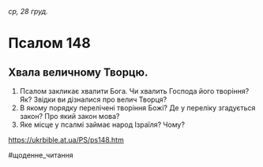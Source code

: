 
_ср, 28 груд._

# Псалом 148

## Хвала величному Творцю.
1. Псалом закликає хвалити Бога. Чи хвалить Господа його творіння? Як? Звідки ви дізналися про велич Творця?
2. В якому порядку перелічені творіння Божі? Де у переліку згадується закон? Про який закон мова?
3. Яке місце у псалмі займає народ Ізраїля? Чому?

https://ukrbible.at.ua/PS/ps148.htm

#щоденне_читання
